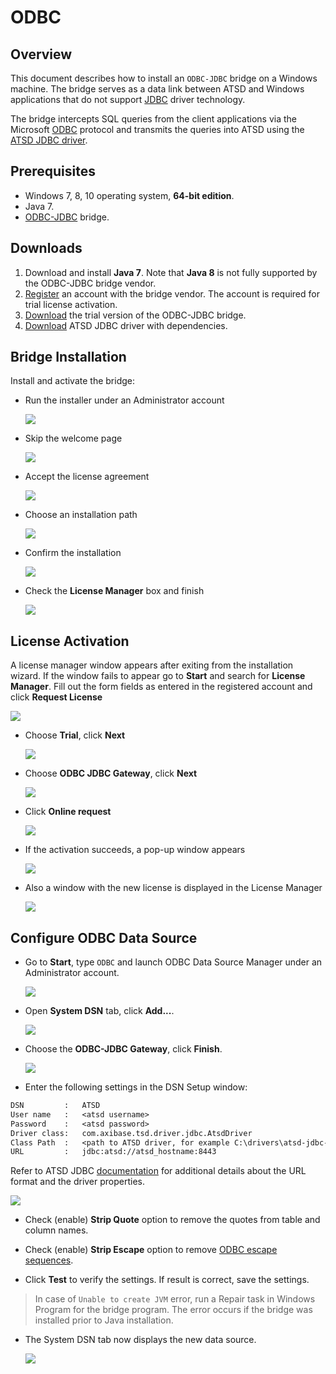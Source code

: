 # ODBC

## Overview

This document describes how to install an `ODBC-JDBC` bridge on a Windows machine. The bridge serves as a data link between ATSD and Windows applications that do not support [JDBC](https://docs.oracle.com/javase/tutorial/jdbc/overview/) driver technology.

The bridge intercepts SQL queries from the client applications via the Microsoft [ODBC](https://docs.microsoft.com/en-us/sql/odbc/microsoft-open-database-connectivity-odbc) protocol and transmits the queries into ATSD using the [ATSD JDBC driver](https://github.com/axibase/atsd-jdbc).

## Prerequisites

* Windows 7, 8, 10 operating system, **64-bit edition**.
* Java 7.
* [ODBC-JDBC](https://www.easysoft.com/products/data_access/odbc_jdbc_gateway/#section=tab-1) bridge.

## Downloads

1. Download and install **Java 7**. Note that **Java 8** is not fully supported by the ODBC-JDBC bridge vendor.
2. [Register](https://www.easysoft.com/cgi-bin/account/register.cgi) an account with the bridge vendor. The account is required for trial license activation.
3. [Download](https://www.easysoft.com/products/data_access/odbc_jdbc_gateway/#section=tab-1) the trial version of the ODBC-JDBC bridge.
4. [Download](https://github.com/axibase/atsd-jdbc/releases) ATSD JDBC driver with dependencies.

## Bridge Installation

Install and activate the bridge:

* Run the installer under an Administrator account

  ![](./images/easysoft_install_0.png)

* Skip the welcome page

  ![](./images/easysoft_install_1.png)

* Accept the license agreement

  ![](./images/easysoft_install_2.png)

* Choose an installation path

  ![](./images/easysoft_install_3.png)

* Confirm the installation

  ![](./images/easysoft_install_4.png)

* Check the **License Manager** box and finish

  ![](./images/easysoft_install_5.png)

## License Activation

A license manager window appears after exiting from the installation wizard. If the window fails to appear go to **Start** and search for **License Manager**. Fill out the form fields as entered in the registered account and click **Request License**

  ![](./images/easysoft_activate_1.png)

* Choose **Trial**, click **Next**

  ![](./images/easysoft_activate_2.png)

* Choose **ODBC JDBC Gateway**, click **Next**

  ![](./images/easysoft_activate_3.png)

* Click **Online request**

  ![](./images/easysoft_activate_4.png)

* If the activation succeeds, a pop-up window appears

  ![](./images/easysoft_activate_5.png)

* Also a window with the new license is displayed in the License Manager

  ![](./images/easysoft_activate_6.png)

## Configure ODBC Data Source

* Go to **Start**, type `ODBC` and launch ODBC Data Source Manager under an Administrator account.

  ![](./images/ODBC_1.png)

* Open **System DSN** tab, click **Add...**.

  ![](./images/ODBC_2.png)

* Choose the **ODBC-JDBC Gateway**, click **Finish**.

  ![](./images/ODBC_3.png)

* Enter the following settings in the DSN Setup window:

```txt
DSN         :   ATSD
User name   :   <atsd username>
Password    :   <atsd password>
Driver class:   com.axibase.tsd.driver.jdbc.AtsdDriver
Class Path  :   <path to ATSD driver, for example C:\drivers\atsd-jdbc-1.3.2-DEPS.jar>
URL         :   jdbc:atsd://atsd_hostname:8443
```

Refer to ATSD JDBC [documentation](https://github.com/axibase/atsd-jdbc#jdbc-connection-properties-supported-by-driver)  for additional details about the URL format and the driver properties.

 ![](./images/ODBC_conf.png)

* Check (enable) **Strip Quote** option to remove the quotes from table and column names.

* Check (enable) **Strip Escape** option to remove [ODBC escape sequences](https://docs.microsoft.com/en-us/sql/odbc/reference/appendixes/odbc-escape-sequences).

* Click **Test** to verify the settings. If result is correct, save the settings.

> In case of `Unable to create JVM` error, run a Repair task in Windows Program for the bridge program. The error occurs if the bridge was installed prior to Java installation.

* The System DSN tab now displays the new data source.

  ![](./images/ODBC_5.png)
